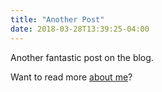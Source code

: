 ```yaml
---
title: "Another Post"
date: 2018-03-28T13:39:25-04:00
---
```


Another fantastic post on the blog.

Want to read more [about me](/about)?